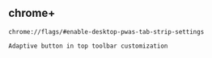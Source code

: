 ## chrome+


```
chrome://flags/#enable-desktop-pwas-tab-strip-settings
```
```
Adaptive button in top toolbar customization
```
